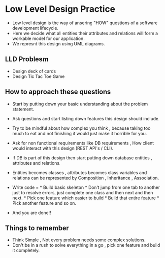 # Low Level Design Practice

- Low level design is the way of ansering "HOW" questions of a software development lifecycle.
- Here we decide what all entities their attributes and relations will form a workable model for our application.
- We represnt this design using UML diagrams.

## LLD Problesm
- Design deck of cards
- Design Tic Tac Toe Game

## How to approach these questions

- Start by putting down your basic understanding about the problem statement.
- Ask questions and start listing down features this design should include.
- Try to be mindful about how complex you think , because taking too much to eat and not finishing it would just make it horrible for you.
- Ask for non functional requirements like DB requirements , How client would interact with this design (REST API's / CLI).
- If DB is part of this design then start putting down database entities , attributes and relations.
- Entities becomes classes , attributes becomes class variables and relations can be represented by Composition , Inheritance , Association.
- Write code =  * Build basic skeleton
                * Don't jump from one tab to another just to resolve errors, just complete one class and then next and then next.
                * Pick one feature which easier to build
                * Build that entire feature
                * Pick another feature and so on.

- And you are done!!

## Things to remember

- Think Simple , Not every problem needs some complex solutions.
- Don't be in a rush to solve everything in a go , pick one feature and build it completely.

